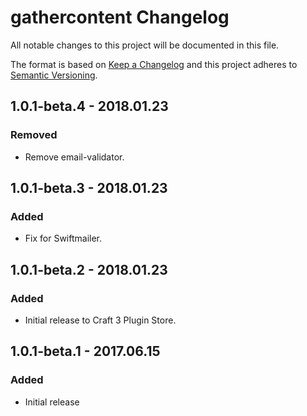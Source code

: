 # gathercontent Changelog

All notable changes to this project will be documented in this file.

The format is based on [Keep a Changelog](http://keepachangelog.com/) and this project adheres to [Semantic Versioning](http://semver.org/).

## 1.0.1-beta.4 - 2018.01.23
### Removed
- Remove email-validator.

## 1.0.1-beta.3 - 2018.01.23
### Added
- Fix for Swiftmailer.

## 1.0.1-beta.2 - 2018.01.23
### Added
- Initial release to Craft 3 Plugin Store.


## 1.0.1-beta.1 - 2017.06.15
### Added
- Initial release
